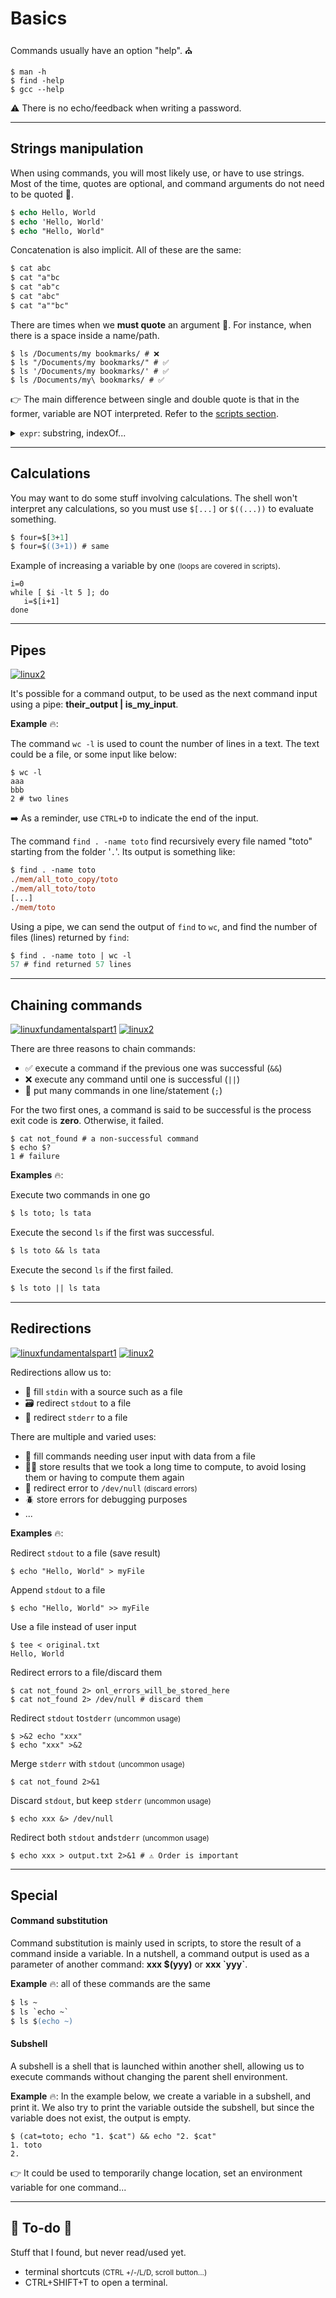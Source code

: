 # Basics

<div class="row row-cols-md-2"><div>

Commands usually have an option "help". ⛪

```shell!
$ man -h
$ find -help
$ gcc --help
```

⚠️ There is no echo/feedback when writing a password.
</div><div>
</div></div>

<hr class="sep-both">

## Strings manipulation

<div class="row row-cols-md-2 mx-0"><div>

When using commands, you will most likely use, or have to use strings. Most of the time, quotes are optional, and command arguments do not need to be quoted 🎯.

```ps
$ echo Hello, World
$ echo 'Hello, World'
$ echo "Hello, World"
```

Concatenation is also implicit. All of these are the same:

```ps
$ cat abc
$ cat "a"bc
$ cat "ab"c
$ cat "abc"
$ cat "a""bc"
```
</div><div>

There are times when we **must quote** an argument 🎣. For instance, when there is a space inside a name/path.

```
$ ls /Documents/my bookmarks/ # ❌
$ ls "/Documents/my bookmarks/" # ✅
$ ls '/Documents/my bookmarks/' # ✅
$ ls /Documents/my\ bookmarks/ # ✅
```

👉 The main difference between single and double quote is that in the former, variable are NOT interpreted. Refer to the [scripts section](/operating-systems/linux/scripts/index.md).

<details class="details-n">
<summary><code>expr</code>: substring, indexOf...</summary>

Length of a string

```shell!
$ expr length "Sarah"
5
```

Extract a substring <small>("3" characters in "Sarah" from index "2")</small>

```shell!
$ expr substr "Sarah" 2 3
ara
```

Index of a character in a string <small>(index of S/w in Sarah)</small>

```shell!
$ expr index "Sarah" S
1
$ expr index "Sarah" w
0
```
</details>
</div></div>

<hr class="sep-both">

## Calculations

<div class="row row-cols-md-2 mx-0"><div>

You may want to do some stuff involving calculations. The shell won't interpret any calculations, so you must use `$[...]` or `$((...))` to evaluate something.

```ps
$ four=$[3+1]
$ four=$((3+1)) # same
```
</div><div>

Example of increasing a variable by one <small>(loops are covered in scripts)</small>.

```shell!
i=0
while [ $i -lt 5 ]; do
   i=$[i+1] 
done
```
</div></div>

<hr class="sep-both">

## Pipes

[![linux2](../../../cybersecurity/_badges/thm/linux2.svg)](https://tryhackme.com/room/linux2)

<div class="row row-cols-md-2 mt-3"><div>

It's possible for a command output, to be used as the next command input using a pipe: **their_output | is_my_input**.

**Example** 🔥:

The command `wc -l` is used to count the number of lines in a text. The text could be a file, or some input like below:

```
$ wc -l
aaa
bbb
2 # two lines
```

➡️ As a reminder, use `CTRL+D` to indicate the end of the input.
</div><div>

The command `find . -name toto` find recursively every file named "toto" starting from the folder '`.`'. Its output is something like:

```ps
$ find . -name toto
./mem/all_toto_copy/toto
./mem/all_toto/toto
[...]
./mem/toto
```

Using a pipe, we can send the output of `find` to `wc`, and find the number of files (lines) returned by `find`:

```ps
$ find . -name toto | wc -l
57 # find returned 57 lines
```
</div></div>

<hr class="sep-both">

## Chaining commands

[![linuxfundamentalspart1](../../../cybersecurity/_badges/thm/linuxfundamentalspart1.svg)](https://tryhackme.com/room/linuxfundamentalspart1)
[![linux2](../../../cybersecurity/_badges/thm/linux2.svg)](https://tryhackme.com/room/linux2)

<div class="row row-cols-md-2"><div>

There are three reasons to chain commands:

* ✅ execute a command if the previous one was successful (`&&`)
* ❌ execute any command until one is successful (`||`)
* 🤝 put many commands in one line/statement (`;`)

For the two first ones, a command is said to be successful is the process exit code is **zero**. Otherwise, it failed.

```
$ cat not_found # a non-successful command
$ echo $?
1 # failure
```
</div><div>

**Examples** 🔥: 

Execute two commands in one go

```ps
$ ls toto; ls tata
```

Execute the second `ls` if the first was successful.

```ps
$ ls toto && ls tata
```

Execute the second `ls` if the first failed.

```ps
$ ls toto || ls tata
```
</div></div>

<hr class="sep-both">

## Redirections

[![linuxfundamentalspart1](../../../cybersecurity/_badges/thm/linuxfundamentalspart1.svg)](https://tryhackme.com/room/linuxfundamentalspart1)
[![linux2](../../../cybersecurity/_badges/thm/linux2.svg)](https://tryhackme.com/room/linux2)

<div class="row row-cols-md-2"><div>

Redirections allow us to:

* 🛁 fill `stdin` with a source such as a file
* 🗃️ redirect `stdout` to a file
* 🚩 redirect `stderr` to a file

There are multiple and varied uses:

* 🚀 fill commands needing user input with data from a file
* 🧑‍🏭 store results that we took a long time to compute, to avoid losing them or having to compute them again
* 🧯 redirect error to `/dev/null` <small>(discard errors)</small>
* 🪲 store errors for debugging purposes
* ...

**Examples** 🔥:

Redirect `stdout` to a file (save result)

```shell!
$ echo "Hello, World" > myFile
```

Append `stdout` to a file

```shell!
$ echo "Hello, World" >> myFile
```
</div><div>

Use a file instead of user input

```shell!
$ tee < original.txt
Hello, World
```

Redirect errors to a file/discard them

```shell!
$ cat not_found 2> onl_errors_will_be_stored_here
$ cat not_found 2> /dev/null # discard them
```

Redirect `stdout` to`stderr` <small>(uncommon usage)</small>

```shell!
$ >&2 echo "xxx"
$ echo "xxx" >&2
```

Merge `stderr` with `stdout` <small>(uncommon usage)</small>

```shell!
$ cat not_found 2>&1
```

Discard `stdout`, but keep `stderr` <small>(uncommon usage)</small>

```shell!
$ echo xxx &> /dev/null
```

Redirect both `stdout` and`stderr` <small>(uncommon usage)</small>

```shell!
$ echo xxx > output.txt 2>&1 # ⚠️ Order is important
```
</div></div>

<hr class="sep-both">

## Special

<div class="row row-cols-md-2"><div>

#### Command substitution

Command substitution is mainly used in scripts, to store the result of a command inside a variable. In a nutshell, a command output is used as a parameter of another command: **xxx $(yyy)** or **xxx \`yyy\`**.

**Example** 🔥: all of these commands are the same

```ps
$ ls ~
$ ls `echo ~`
$ ls $(echo ~)
```
</div><div>

#### Subshell

A subshell is a shell that is launched within another shell, allowing us to execute commands without changing the parent shell environment.

**Example** 🔥: In the example below, we create a variable in a subshell, and print it. We also try to print the variable outside the subshell, but since the variable does not exist, the output is empty.

```shell!
$ (cat=toto; echo "1. $cat") && echo "2. $cat"
1. toto
2.
```

👉 It could be used to temporarily change location, set an environment variable for one command...
</div></div>

<hr class="sep-both">

## 👻 To-do 👻

Stuff that I found, but never read/used yet.

<div class="row row-cols-md-2"><div>

* terminal shortcuts <small>(CTRL +/-/L/D, scroll button...)</small>
* CTRL+SHIFT+T to open a terminal.
</div><div>
</div></div>